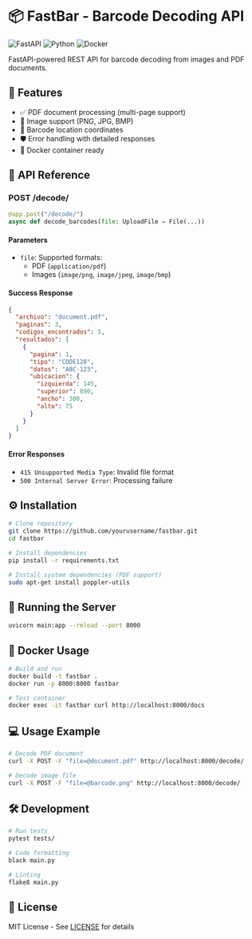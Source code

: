 # 📦 FastBar - Barcode Decoding API

![FastAPI](https://img.shields.io/badge/FastAPI-005571?style=flat&logo=fastapi)
![Python](https://img.shields.io/badge/python-3.10+-blue.svg)
![Docker](https://img.shields.io/badge/docker-%20✓-blue)

FastAPI-powered REST API for barcode decoding from images and PDF documents.

## 🚀 Features
- ✅ PDF document processing (multi-page support)
- 📸 Image support (PNG, JPG, BMP)
- 📍 Barcode location coordinates
- 🛡️ Error handling with detailed responses
- 🐳 Docker container ready

## 🔌 API Reference

### POST /decode/
```python
@app.post("/decode/")
async def decode_barcodes(file: UploadFile = File(...))
```

#### Parameters
- `file`: Supported formats:
  - PDF (`application/pdf`)
  - Images (`image/png`, `image/jpeg`, `image/bmp`)

#### Success Response
```json
{
  "archivo": "document.pdf",
  "paginas": 3,
  "codigos_encontrados": 5,
  "resultados": [
    {
      "pagina": 1,
      "tipo": "CODE128",
      "datos": "ABC-123",
      "ubicacion": {
        "izquierda": 145,
        "superior": 890,
        "ancho": 300,
        "alto": 75
      }
    }
  ]
}
```

#### Error Responses
- `415 Unsupported Media Type`: Invalid file format
- `500 Internal Server Error`: Processing failure

## ⚙️ Installation

```bash
# Clone repository
git clone https://github.com/yourusername/fastbar.git
cd fastbar

# Install dependencies
pip install -r requirements.txt

# Install system dependencies (PDF support)
sudo apt-get install poppler-utils
```

## 🏃 Running the Server

```bash
uvicorn main:app --reload --port 8000
```

## 🐳 Docker Usage

```bash
# Build and run
docker build -t fastbar .
docker run -p 8000:8000 fastbar

# Test container
docker exec -it fastbar curl http://localhost:8000/docs
```

## 💻 Usage Example

```bash
# Decode PDF document
curl -X POST -F "file=@document.pdf" http://localhost:8000/decode/

# Decode image file
curl -X POST -F "file=@barcode.png" http://localhost:8000/decode/
```

## 🛠️ Development

```bash
# Run tests
pytest tests/

# Code formatting
black main.py

# Linting
flake8 main.py
```

## 📄 License
MIT License - See [LICENSE](LICENSE) for details